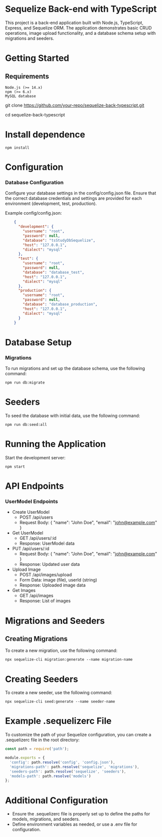 # Sequelize Back-end with TypeScript
This project is a back-end application built with Node.js, TypeScript, Express, and Sequelize ORM. The application demonstrates basic CRUD operations, image upload functionality, and a database schema setup with migrations and seeders.

# Getting Started
## Requirements
```
Node.js (>= 14.x)
npm (>= 6.x)
MySQL database
```

git clone https://github.com/your-repo/sequelize-back-typescript.git

cd sequelize-back-typescript

# Install dependence
``npm install``

# Configuration
### Database Configuration
Configure your database settings in the
config/config.json file. Ensure that the correct database credentials 
and settings are provided for each environment 
(development, test, production).

Example config/config.json:

```json
    {
      "development": {
        "username": "root",
        "password": null,
        "database": "tsStudyDbSequelize",
        "host": "127.0.0.1",
        "dialect": "mysql"
      },
      "test": {
        "username": "root",
        "password": null,
        "database": "database_test",
        "host": "127.0.0.1",
        "dialect": "mysql"
      },
      "production": {
        "username": "root",
        "password": null,
        "database": "database_production",
        "host": "127.0.0.1",
        "dialect": "mysql"
      }
    }
```

# Database Setup
### Migrations
To run migrations and set up the database schema, use the following command:
```shell
npm run db:migrate
```

# Seeders
To seed the database with initial data, use the following command:

```shell
npm run db:seed:all
```

# Running the Application
Start the development server:

```shell
npm start
```
# API Endpoints
### UserModel Endpoints
* Create UserModel
    * POST /api/users
    * Request Body: { "name": "John Doe", "email": "john@example.com" }
* Get UserModel
    * GET /api/users/:id
    * Response: UserModel data
* PUT /api/users/:id
    * Request Body: { "name": "John Doe", "email": "john@example.com" }
    * Response: Updated user data
* Upload Image
    * POST /api/images/upload
    * Form Data: image (file), userId (string)
    * Response: Uploaded image data
* Get Images
    * GET /api/images
    * Response: List of images

# Migrations and Seeders
## Creating Migrations
To create a new migration, use the following command:
```shell
npx sequelize-cli migration:generate --name migration-name
```

# Creating Seeders
To create a new seeder, use the following command:
```shell
npx sequelize-cli seed:generate --name seeder-name
```

# Example .sequelizerc File
To customize the path of your Sequelize configuration, 
you can create a .sequelizerc file in the root directory:

```js
const path = require('path');

module.exports = {
  'config': path.resolve('config', 'config.json'),
  'migrations-path': path.resolve('sequelize', 'migrations'),
  'seeders-path': path.resolve('sequelize', 'seeders'),
  'models-path': path.resolve('models')
};
```

# Additional Configuration
* Ensure the .sequelizerc file is properly set up to define the paths for models, migrations, and seeders.
* Define environment variables as needed, or use a .env file for configuration.
